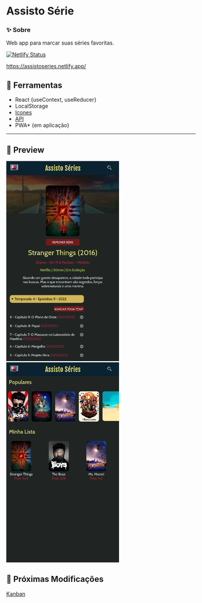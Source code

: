 # Assisto Série

### ✨ Sobre

Web app para marcar suas séries favoritas.

[![Netlify Status](https://api.netlify.com/api/v1/badges/14a3ba81-000e-4db8-bba7-3fe75da6381a/deploy-status)](https://app.netlify.com/sites/assistoseries/deploys)

https://assistoseries.netlify.app/

## 🔨 Ferramentas

- React {useContext, useReducer}
- LocalStorage
- [Icones](https://heroicons.com/)
- [API](https://www.themoviedb.org/)
- PWA* {em aplicação}

---

## 🥰 Preview

<img src="src/assets/img/cap01.png" alt="cap01" width="300"/> <img src="src/assets/img/cap02.png" alt="cap01" width="300"/>

## 🚧 Próximas Modificações

[Kanban](https://github.com/rafaelcastrobr/Assisto-series/projects/1)
